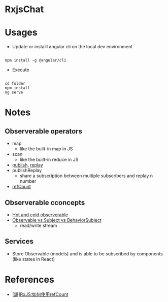 # RxjsChat
# Usages

* Update or installl angular cli on the local dev environment

```

npm install -g @angular/cli

```

* Execute
```

cd folder
npm install
ng serve

```

# Notes

## Observerable operators
- map
    - like the built-in map in JS
- scan
    - like the built-in reduce in JS
- [publish](https://github.com/Reactive-Extensions/RxJS/blob/master/doc/api/core/operators/publish.md), [replay](https://github.com/Reactive-Extensions/RxJS/blob/master/doc/api/core/operators/replay.md)
- publishReplay
    - share a subscription between multiple subscribers and replay n number
- [refCount](https://github.com/Reactive-Extensions/RxJS/blob/master/doc/api/core/operators/refcount.md)

## Observerable cconcepts
- [Hot and cold observerable]()
- [Observable vs Subject vs BehaviorSubject](https://fullstackladder.dev/blog/2020/09/27/mastering-rxjs-12-observable-subject-behaviorsubject-replaysubject-asyncsubject/)
    - read/write stream

## Services
- Store Observable (models) and is able to be subscribed by components (like states in React)

# References
* [[譯]RxJS:如何使用refCount](https://codertw.com/%E7%A8%8B%E5%BC%8F%E8%AA%9E%E8%A8%80/664351/)
